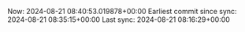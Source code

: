 Now: 2024-08-21 08:40:53.019878+00:00 Earliest commit since sync: 2024-08-21 08:35:15+00:00 Last sync: 2024-08-21 08:16:29+00:00
